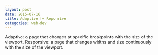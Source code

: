 ```yaml
---
layout: post
date: 2015-07-16
title: Adaptive != Reponsive
categories: web-dev
---
```


<span class="article--inline-header">
	Adaptive: 
</span>
a page that changes at specific breakpoints with the size of the viewport. 

<span class="article--inline-header">
	Responsive: 
</span>
a page that changes widths and size continuously with the size of the viewport. 
